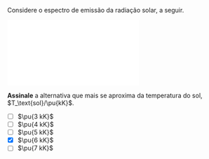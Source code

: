 Considere o espectro de emissão da radiação solar, a seguir.

![Gráfico de irradiancia por comprimento de onda](1A08-P1.tex)

**Assinale** a alternativa que mais se aproxima da temperatura do sol, $T_\text{sol}/\pu{kK}$.

- [ ] $\pu{3 kK}$
- [ ] $\pu{4 kK}$
- [ ] $\pu{5 kK}$
- [x] $\pu{6 kK}$
- [ ] $\pu{7 kK}$
